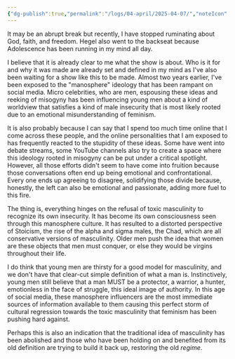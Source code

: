 ```yaml
---
{"dg-publish":true,"permalink":"/logs/04-april/2025-04-07/","noteIcon":"","created":"2025-04-07"}
---
```


It may be an abrupt break but recently, I have stopped ruminating about God, faith, and freedom. Hegel also went to the backseat because Adolescence has been running in my mind all day.

I believe that it is already clear to me what the show is about. Who is it for and why it was made are already set and defined in my mind as I've also been waiting for a show like this to be made. Almost two years earlier, I've been exposed to the "manosphere" ideology that has been rampant on social media. Micro celebrities, who are men, espousing these ideas and reeking of misogyny has been influencing young men about a kind of worldview that satisfies a kind of male insecurity that is most likely rooted due to an emotional misunderstanding of feminism.

It is also probably because I can say that I spend too much time online that I come across these people, and the online personalities that I am exposed to has frequently reacted to the stupidity of these ideas. Some have went into debate streams, some YouTube channels also try to create a space where this ideology rooted in misogyny can be put under a critical spotlight. However, all those efforts didn't seem to have come into fruition because those conversations often end up being emotional and confrontational. Every one ends up agreeing to disagree, solidifying those divide because, honestly, the left can also be emotional and passionate, adding more fuel to this fire.

The thing is, everything hinges on the refusal of toxic masculinity to recognize its own insecurity. It has become its own consciousness seen through this manosphere culture. It has resulted to a distorted perspective of Stoicism, the rise of the alpha and sigma males, the Chad, which are all conservative versions of masculinity. Older men push the idea that women are these objects that men must conquer, or else they would be virgins throughout their life.

I do think that young men are thirsty for a good model for masculinity, and we don't have that clear-cut simple definition of what a man is. Instinctively, young men still believe that a man MUST be a protector, a warrior, a hunter, emotionless in the face of struggle, this ideal image of authority. In this age of social media, these manosphere influencers are the most immediate sources of information available to them causing this perfect storm of cultural regression towards the toxic masculinity that feminism has been pushing hard against. 

Perhaps this is also an indication that the traditional idea of masculinity has been abolished and those who have been holding on and benefited from its old definition are trying to build it back up, restoring the old *regime*. 